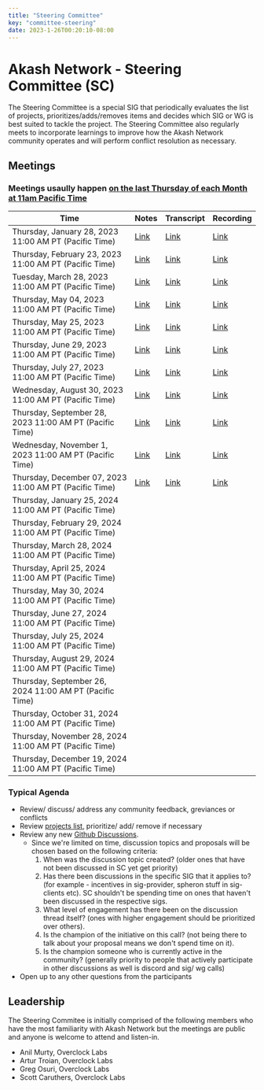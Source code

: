 ```yaml
---
title: "Steering Committee"
key: "committee-steering"
date: 2023-1-26T00:20:10-08:00
---
```


# Akash Network - Steering Committee (SC)

The Steering Committee is a special SIG that periodically evaluates the list of projects, prioritizes/adds/removes items and decides which SIG or WG is best suited to tackle the project. The Steering Committee also regularly meets to incorporate learnings to improve how the Akash Network community operates and will perform conflict resolution as necessary.

## Meetings

### Meetings usaully happen [on the last Thursday of each Month at 11am Pacific Time](https://calendar.google.com/calendar/u/0?cid=Y18yNWU1ZTM3NDhlNGM0YWI3YTU1ZjQxZmJjNWViZWJjYzBhMDNiNDBmYjAyODc4NWYxNDE1OWJmYWViZWExMmUyQGdyb3VwLmNhbGVuZGFyLmdvb2dsZS5jb20)

| Time | Notes | Transcript | Recording
| --- | --- | --- | --- |
| Thursday, January 28, 2023 11:00 AM PT (Pacific Time) | [Link](meetings/001-2023-01-26.md) | [Link](meetings/001-2023-01-26.md#transcript) | [Link](https://2enqenxqycj4n5z5x5rcir63jecu4gi3bwlznldrswzemmqnanrq.arweave.net/0RsCNvDAk8b3Pb9iJEfbSQVOGRsNl5ascZWyRjINA2M)
| Thursday, February 23, 2023 11:00 AM PT (Pacific Time) | [Link](https://github.com/akash-network/community/blob/main/committee-steering/meetings/002-2023-02-23.md) | [Link](https://github.com/akash-network/community/blob/main/committee-steering/meetings/002-2023-02-23.md#transcript) | [Link](https://itizumwznjvmnc76rwwmatmahfdmiu4e62y2cb4yt4fqcvf4dq6q.arweave.net/RNGaMtlqasaL_o2swE2AOUbEU4T2saEHmJ8LAVS8HD0)
| Tuesday, March 28, 2023 11:00 AM PT (Pacific Time) | [Link](https://github.com/akash-network/community/blob/main/committee-steering/meetings/003-2023-03-28.md) | [Link](https://github.com/akash-network/community/blob/main/committee-steering/meetings/003-2023-03-28.md#transcript) | [Link](https://hnikzwcoj3nzztkcpgmllozmwxt5wl62h7cswhzzylm7ozoiy4za.arweave.net/O1Cs2E5O25zNQnmYtbsstefbL9o_xSsfOcLZ92XIxzI)
| Thursday, May 04, 2023 11:00 AM PT (Pacific Time) | [Link](https://github.com/akash-network/community/blob/main/committee-steering/meetings/004-2023-05-04.md) | [Link](https://github.com/akash-network/community/blob/main/committee-steering/meetings/004-2023-05-04.md#transcript)  | [Link](https://mxbrl3erpoqav3rftxthzdsonor7b5k25zd3askk3fk5ke26fida.arweave.net/ZcMV7JF7oAruJZ3mfI5Oa6Pw9VruR7BJStlV1RNeKgY) 
| Thursday, May 25, 2023 11:00 AM PT (Pacific Time) | [Link](https://github.com/akash-network/community/blob/main/committee-steering/meetings/005-2023-05-25.md)   | [Link](https://github.com/akash-network/community/blob/main/committee-steering/meetings/005-2023-05-25.md#transcript) | [Link](https://gx6ojxwsudf2y42om4rpsotbbyd2iluasgkfrudrr4b6ktdirxvq.arweave.net/Nfzk3tKgy6xzTmci-TphDgekLoCRlFjQcY8D5Uxojes)
| Thursday, June 29, 2023 11:00 AM PT (Pacific Time) |[Link](https://github.com/akash-network/community/blob/main/committee-steering/meetings/006-2023-06-25.md)    |[Link](https://github.com/akash-network/community/blob/main/committee-steering/meetings/006-2023-06-29.md#transcript)  | [Link](https://n6o6hg3bmrlh53cz6ykmpokamvnzgusa3vycwvbr4vxmamusuh5q.arweave.net/b53jm2FkVn7sWfYUx7lAZVuTUkDdcCtUMeVuwDKSofs)
| Thursday, July 27, 2023 11:00 AM PT (Pacific Time) |[Link](https://github.com/akash-network/community/blob/main/committee-steering/meetings/007-2023-07-27.md)   |[Link](https://github.com/akash-network/community/blob/main/committee-steering/meetings/007-2023-07-27.md#transcript)  | [Link](https://2uw2d6ylfq3v2btiav5izgx4kvsgcc2s72bb5vvymb5byck4jsca.arweave.net/1S2h-wssN10GaAV6jJr8VWRhC1L-gh7WuGB6HAlcTIQ)
| Wednesday, August 30, 2023 11:00 AM PT (Pacific Time) |[Link](https://github.com/akash-network/community/blob/main/committee-steering/meetings/008-2023-08-30.md)   |[Link](https://github.com/akash-network/community/blob/main/committee-steering/meetings/008-2023-08-30.md#transcript)  |[Link](https://6bmxztaobmi5ox6n3nv5f6hgz7cwn7y7qxkp7ureegcbxswq4yxa.arweave.net/8Fl8zA4LEddfzdtr0vjmz8Vm_x-F1P_SJCGEG8rQ5i4)
| Thursday, September 28, 2023 11:00 AM PT (Pacific Time) |[Link](https://github.com/akash-network/community/blob/main/committee-steering/meetings/009-2023-09-28.md)   |[Link](https://github.com/akash-network/community/blob/main/committee-steering/meetings/009-2023-09-28.md#transcript)  |[Link](https://bw2dirmu4darmwcx74o24hzfkjzs7f33grrc5rdihgysff4kxyta.arweave.net/DbQ0RZTgwRZYV_8drh8lUnMvl3s0Yi7EaDmxIpeKviY)
| Wednesday, November 1, 2023 11:00 AM PT (Pacific Time) |[Link](https://github.com/akash-network/community/blob/main/committee-steering/meetings/010-2023-11-01.md)   |[Link](https://github.com/akash-network/community/blob/main/committee-steering/meetings/010-2023-11-01.md#transcript)  |[Link](https://4yrnmjlm3nco2ccfkbkv67s6cfgvgrge7op5dfwnv6gn46mueqxa.arweave.net/5iLWJWzbRO0IRVBVX35eEU1TRMT7n9GWza-M3nmUJC4)
| Thursday, December 07, 2023 11:00 AM PT (Pacific Time) |[Link](https://github.com/akash-network/community/blob/main/committee-steering/meetings/011-2023-12-07.md)   |[Link](https://github.com/akash-network/community/blob/main/committee-steering/meetings/011-2023-12-07.md#transcript)  |[Link](https://k6mud4r2ua6xarj6c5zqtkxw6fzjrvzjzu6eotsyhsmotles2gaq.arweave.net/V5lB8jqgPXBFPhdzCar28XKY1ynNPEdOWDyY6ayS0YE)
| Thursday, January 25, 2024 11:00 AM PT (Pacific Time) |   |  |
| Thursday, February 29, 2024 11:00 AM PT (Pacific Time) |   |  |
| Thursday, March 28, 2024 11:00 AM PT (Pacific Time) |   |  |
| Thursday, April 25, 2024 11:00 AM PT (Pacific Time) |   |  |
| Thursday, May 30, 2024 11:00 AM PT (Pacific Time) |   |  |
| Thursday, June 27, 2024 11:00 AM PT (Pacific Time) |   |  |
| Thursday, July 25, 2024 11:00 AM PT (Pacific Time) |   |  |
| Thursday, August 29, 2024 11:00 AM PT (Pacific Time) |   |  |
| Thursday, September 26, 2024 11:00 AM PT (Pacific Time) |   |  |
| Thursday, October 31, 2024 11:00 AM PT (Pacific Time) |   |  |
| Thursday, November 28, 2024 11:00 AM PT (Pacific Time) |   |  |
| Thursday, December 19, 2024 11:00 AM PT (Pacific Time) |   |  |

### Typical Agenda

- Review/ discuss/ address any community feedback, greviances or conflicts
- Review [projects list](../projects-list/README.md), prioritize/ add/ remove if necessary
- Review any new [Github Discussions](https://github.com/orgs/akash-network/discussions).
  - Since we're limited on time, discussion topics and proposals will be chosen based on the following criteria:
      1. When was the discussion topic created? (older ones that have not been discussed in SC yet get priority)
      2. Has there been discussions in the specific SIG that it applies to? (for example - incentives in sig-provider, spheron stuff in sig-clients etc). SC shouldn't be spending time on ones that haven't been discussed in the respective sigs.
      3. What level of engagement has there been on the discussion thread itself? (ones with higher engagement should be prioritized over others).
      4. Is the champion of the initiative on this call? (not being there to talk about your proposal means we don't spend time on it).
      5. Is the champion someone who is currently active in the community? (generally priority to people that actively participate in other discussions as well is discord and sig/ wg calls)
- Open up to any other questions from the participants

## Leadership

The Steering Commitee is initially comprised of the following members who have the most familiarity with Akash Network but the meetings are public and anyone is welcome to attend and listen-in.

- Anil Murty, Overclock Labs
- Artur Troian, Overclock Labs
- Greg Osuri, Overclock Labs
- Scott Caruthers, Overclock Labs
